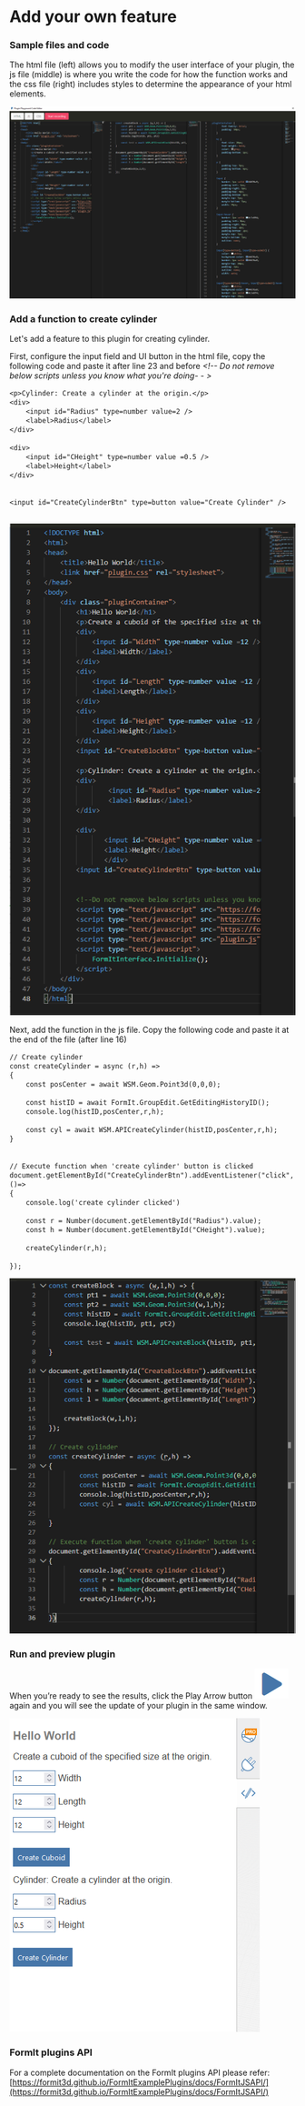 # Add your own feature

### Sample files and code

The html file (left) allows you to modify the user interface of your plugin, the js file (middle) is where you write the code for how the function works and the css file (right) includes styles to determine the appearance of your html elements.

![](<../../../.gitbook/assets/image (10) (1).png>)

###

### Add a function to create cylinder&#x20;

Let's add a feature to this plugin for creating cylinder.

First, configure the input field and UI button in the html file, copy the following code and paste it after line 23 and before _\<!-- Do not remove below scripts unless you know what you're doing- - >_

```
<p>Cylinder: Create a cylinder at the origin.</p>
<div>
    <input id="Radius" type=number value=2 />
    <label>Radius</label>
</div>
        
<div>
    <input id="CHeight" type=number value =0.5 />
    <label>Height</label>
</div>
        

<input id="CreateCylinderBtn" type=button value="Create Cylinder" />
        
```

![](<../../../.gitbook/assets/image (20) (1) (1).png>)

Next, add the function in the js file. Copy the following code and paste it at the end of the file (after line 16)

```
// Create cylinder
const createCylinder = async (r,h) =>
{
    const posCenter = await WSM.Geom.Point3d(0,0,0);

    const histID = await FormIt.GroupEdit.GetEditingHistoryID();
    console.log(histID,posCenter,r,h);

    const cyl = await WSM.APICreateCylinder(histID,posCenter,r,h);
}


// Execute function when 'create cylinder' button is clicked
document.getElementById("CreateCylinderBtn").addEventListener("click", ()=>
{
    console.log('create cylinder clicked')

    const r = Number(document.getElementById("Radius").value);
    const h = Number(document.getElementById("CHeight").value);

    createCylinder(r,h);

});
```

![](<../../../.gitbook/assets/image (19) (1).png>)

###

### Run and preview plugin

When you’re ready to see the results, click the Play Arrow button ![](<../../../.gitbook/assets/image (18) (1) (1).png>) again and you will see the update of your plugin in the same window.

![](<../../../.gitbook/assets/image (5).png>)

###

### FormIt plugins API

For a complete documentation on the FormIt plugins API please refer: [https://formit3d.github.io/FormItExamplePlugins/docs/FormItJSAPI/](https://formit3d.github.io/FormItExamplePlugins/docs/FormItJSAPI/)

